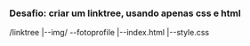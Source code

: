 ### Desafio: criar um linktree, usando apenas css e html

/linktree
    |--img/
        --fotoprofile
    |--index.html
    |--style.css



